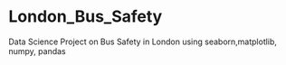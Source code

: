 # London_Bus_Safety
Data Science Project on Bus Safety in London using seaborn,matplotlib, numpy, pandas
